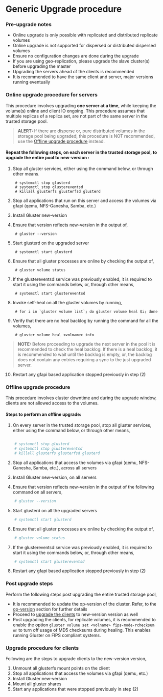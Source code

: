 # Generic Upgrade procedure


### Pre-upgrade notes
- Online upgrade is only possible with replicated and distributed replicate volumes
- Online upgrade is not supported for dispersed or distributed dispersed volumes
- Ensure no configuration changes are done during the upgrade
- If you are using geo-replication, please upgrade the slave cluster(s) before upgrading the master
- Upgrading the servers ahead of the clients is recommended
- It is recommended to have the same client and server, major versions running eventually

### Online upgrade procedure for servers
This procedure involves upgrading **one server at a time**, while keeping the volume(s) online and client IO ongoing. This procedure assumes that multiple replicas of a replica set, are not part of the same server in the trusted storage pool.

> **ALERT:** If there are disperse or, pure distributed volumes in the storage pool being upgraded, this procedure is NOT recommended, use the [Offline upgrade procedure](#offline-upgrade-procedure) instead.

#### Repeat the following steps, on each server in the trusted storage pool, to upgrade the entire pool to new-version :
1. Stop all gluster services, either using the command below, or through other means.


        # systemctl stop glusterd
        # systemctl stop glustereventsd
        # killall glusterfs glusterfsd glusterd
        
2. Stop all applications that run on this server and access the volumes via gfapi (qemu, NFS-Ganesha, Samba, etc.)

3. Install Gluster new-version

4. Ensure that version reflects new-version in the output of,

        # gluster --version

5. Start glusterd on the upgraded server

        # systemctl start glusterd

6. Ensure that all gluster processes are online by checking the output of,

        # gluster volume status

7. If the glustereventsd service was previously enabled, it is required to start it using the commands below, or, through other means,

        # systemctl start glustereventsd

8. Invoke self-heal on all the gluster volumes by running,

        # for i in `gluster volume list`; do gluster volume heal $i; done

9. Verify that there are no heal backlog by running the command for all the volumes,

        # gluster volume heal <volname> info

> **NOTE:** Before proceeding to upgrade the next server in the pool it is recommended to check the heal backlog. If there is a heal backlog, it is recommended to wait until the backlog is empty, or, the backlog does not contain any entries requiring a sync to the just upgraded server.

10. Restart any gfapi based application stopped previously in step (2)

### Offline upgrade procedure
This procedure involves cluster downtime and during the upgrade window, clients are not allowed access to the volumes.

#### Steps to perform an offline upgrade:
1. On every server in the trusted storage pool, stop all gluster services, either using the command below, or through other means,

```sh
    
    # systemctl stop glusterd
    # systemctl stop glustereventsd
    # killall glusterfs glusterfsd glusterd
```
2. Stop all applications that access the volumes via gfapi (qemu, NFS-Ganesha, Samba, etc.), across all servers

3. Install Gluster new-version, on all servers

4. Ensure that version reflects new-version in the output of the following command on all servers,
```sh
    # gluster --version
```

5. Start glusterd on all the upgraded servers
```sh
    # systemctl start glusterd
```
6. Ensure that all gluster processes are online by checking the output of,
```sh
    # gluster volume status
```

7. If the glustereventsd service was previously enabled, it is required to start it using the commands below, or, through other means,
```sh
    # systemctl start glustereventsd
```

8. Restart any gfapi based application stopped previously in step (2)

### Post upgrade steps
Perform the following steps post upgrading the entire trusted storage pool,

- It is recommended to update the op-version of the cluster. Refer, to the [op-version](./op_version.md) section for further details
- Proceed to [upgrade the clients](#upgrade-procedure-for-clients) to new-version version as well
- Post upgrading the clients, for replicate volumes, it is recommended to enable the option `gluster volume set <volname> fips-mode-rchecksum on` to turn off usage of MD5 checksums during healing. This enables running Gluster on FIPS compliant systems.

### Upgrade procedure for clients
Following are the steps to upgrade clients to the new-version version,

1. Unmount all glusterfs mount points on the client
2. Stop all applications that access the volumes via gfapi (qemu, etc.)
3. Install Gluster new-version
4. Mount all gluster shares
5. Start any applications that were stopped previously in step (2)